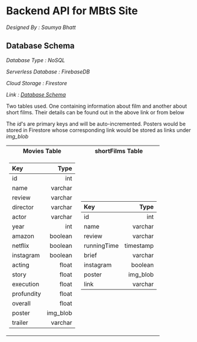 # Backend API for MBtS Site

_Designed By : Saumya Bhatt_

## Database Schema

_Database Type : *NoSQL*_

_Serverless Database : FirebaseDB_

_Cloud Storage : Firestore_

_Link : [Database Schema](https://dbdiagram.io/d/609fc8c5b29a09603d14fc64)_

Two tables used. One containing information about film and another about short films. Their details can be found out in the above link or from below

The *id*'s are primary keys and will be auto-incremented. Posters would be stored in Firestore whose corresponding link would be stored as links under *img_blob* 

<table>
<tr><th>Movies Table</th><th>shortFilms Table</th></tr>
<tr><td>

| Key | Type |
|:----|-----:|
|  id | int  |
| name | varchar |
| review | varchar |
| director | varchar |
| actor | varchar |
| year | int |
| amazon | boolean |
| netflix | boolean |
| instagram | boolean |
| acting | float |
| story | float |
| execution | float |
| profundity | float |
| overall | float |
| poster | img_blob |
| trailer | varchar |

</td><td>

| Key | Type |
|:----|-----:|
|  id | int  |
| name | varchar |
| review | varchar |
| runningTime | timestamp |
| brief | varchar |
| instagram | boolean |
| poster | img_blob |
| link | varchar |

</td></tr> </table>
